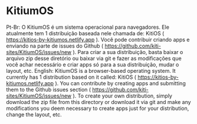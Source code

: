 # KitiumOS
Pt-Br:
O KitiumOS é um sistema operacional para navegadores. Ele atualmente tem 1 distribuição baseada nele chamada de: KitiOS ( https://kitios-by-kitiumos.netlify.app ). Você pode contribuir criando apps e enviando na parte de issues do Github ( https://github.com/kiti-sites/KitiumOS/issues/new ). Para criar a sua distribuição, basta baixar o arquivo zip desse diretório ou baixar via git e fazer as modificações que você achar necessário e criar apps só para a sua distribuição, mudar o layout, etc.
English:
KitiumOS is a browser-based operating system. It currently has 1 distribution based on it called: KitiOS ( https://kitios-by-kitiumos.netlify.app ). You can contribute by creating apps and submitting them to the Github issues section ( https://github.com/kiti-sites/KitiumOS/issues/new ). To create your own distribution, simply download the zip file from this directory or download it via git and make any modifications you deem necessary to create apps just for your distribution, change the layout, etc.
